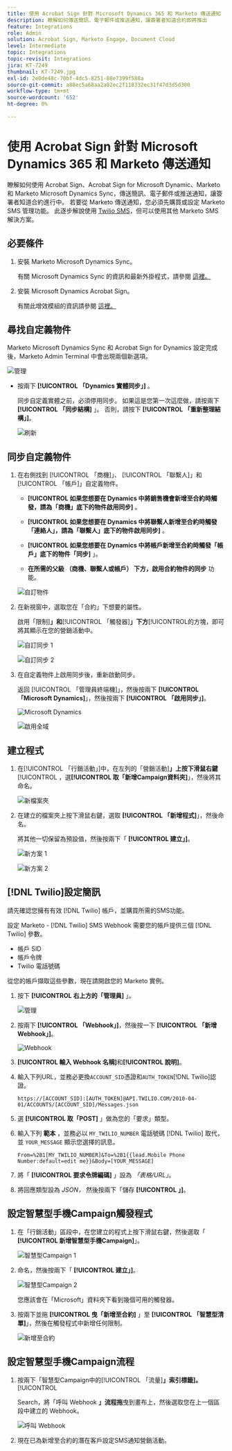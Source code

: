 ```yaml
---
title: 使用 Acrobat Sign 針對 Microsoft Dynamics 365 和 Marketo 傳送通知
description: 瞭解如何傳送簡訊、電子郵件或推送通知，讓簽署者知道合約即將推出
feature: Integrations
role: Admin
solution: Acrobat Sign, Marketo Engage, Document Cloud
level: Intermediate
topic: Integrations
topic-revisit: Integrations
jira: KT-7249
thumbnail: KT-7249.jpg
exl-id: 2e0de48c-70bf-4dc5-8251-88e7399f588a
source-git-commit: a88ec5a68aa2a02ec2f118332ec31f47d3d5d300
workflow-type: tm+mt
source-wordcount: '652'
ht-degree: 0%

---
```


# 使用 Acrobat Sign 針對 Microsoft Dynamics 365 和 Marketo 傳送通知

瞭解如何使用 Acrobat Sign、Acrobat Sign for Microsoft Dynamic、Marketo 和 Marketo Microsoft Dynamics Sync，傳送簡訊、電子郵件或推送通知，讓簽署者知道合約進行中。 若要從 Marketo 傳送通知，您必須先購買或設定 Marketo SMS 管理功能。 此逐步解說使用 [Twilio SMS](https://launchpoint.marketo.com/twilio/twilio-sms-for-marketo/)，但可以使用其他 Marketo SMS 解決方案。

## 必要條件

1. 安裝 Marketo Microsoft Dynamics Sync。

   有關 Microsoft Dynamics Sync 的資訊和最新外掛程式，請參閱 [這裡。](https://experienceleague.adobe.com/docs/marketo/using/product-docs/crm-sync/microsoft-dynamics/marketo-plugin-releases-for-microsoft-dynamics.html)

1. 安裝 Microsoft Dynamics Acrobat Sign。

   有關此增效模組的資訊請參閱 [這裡。](https://helpx.adobe.com/ca/sign/using/microsoft-dynamics-integration-installation-guide.html)

## 尋找自定義物件

Marketo Microsoft Dynamics Sync 和 Acrobat Sign for Dynamics 設定完成後，Marketo Admin Terminal 中會出現兩個新選項。

![管理](assets/adminTerminal.png)

* 按兩下 **[!UICONTROL 「Dynamics 實體同步」]** 。

  同步自定義實體之前，必須停用同步。 如果這是您第一次這麼做，請按兩下 **[!UICONTROL 「同步結構]** 」。 否則，請按下 **[!UICONTROL 「重新整理結構」]**。

  ![刷新](assets/refreshSchema.png)

## 同步自定義物件

1. 在右側找到 [!UICONTROL 「商機]」、 [!UICONTROL 「聯繫人]」和 [!UICONTROL 「帳戶]」自定義物件。

   * **[!UICONTROL 如果您想要在 Dynamics 中將銷售機會新增至合約時觸發，請為「商機」底下的物件啟用同步]** 。

   * **[!UICONTROL 如果您想要在 Dynamics 中將聯繫人新增至合約時觸發「連絡人」，請為「聯繫人」底下的物件啟用同步]** 。

   * **[!UICONTROL 如果您想要在 Dynamics 中將帳戶新增至合約時觸發「帳戶」底下的物件「同步]** 」。

   * **在所需的父級 （商機、聯繫人或帳戶） 下方，啟用合約物件的同步** 功能。

   ![自訂物件](assets/enableSyncDynamics.png)

1. 在新視窗中，選取您在「合約」下想要的屬性。

   啟用「限制&#x200B;]**」和**[!UICONTROL 「觸發器&#x200B;]**」下方**[!UICONTROL &#x200B;的方塊，即可將其顯示在您的營銷活動中。

   ![自訂同步 1](assets/entitySync1.png)

   ![自訂同步 2](assets/entitySync2.png)

1. 在自定義物件上啟用同步後，重新啟動同步。

   返回 [!UICONTROL 「管理員終端機]」，然後按兩下 **[!UICONTROL 「Microsoft Dynamics]**」，然後按兩下 **[!UICONTROL 「啟用同步」]**。

   ![Microsoft Dynamics](assets/microsoftDynamics.png)

   ![啟用全域](assets/enableGlobalDynamics.png)

## 建立程式

1. 在[!UICONTROL 「行銷活動」]中，在左列的「營銷活動&#x200B;]**」上按下滑鼠右鍵**[!UICONTROL ，選&#x200B;**[!UICONTROL 取「新增Campaign資料夾]**」，然後將其命名。

   ![新檔案夾](assets/newFolder.png)

1. 在建立的檔案夾上按下滑鼠右鍵，選取 **[!UICONTROL 「新增程式]**」，然後命名。

   將其他一切保留為預設值，然後按兩下「 **[!UICONTROL 建立」]**。

   ![新方案 1](assets/newProgram1.png)

   ![新方案 2](assets/newProgram2.png)

## [!DNL Twilio]設定簡訊

請先確認您擁有有效 [!DNL Twilio] 帳戶，並購買所需的SMS功能。

設定 Marketo - [!DNL Twilio] SMS Webhook 需要您的帳戶提供三個 [!DNL Twilio] 參數。

* 帳戶 SID
* 帳戶令牌
* Twilio 電話號碼

從您的帳戶擷取這些參數，現在請開啟您的 Marketo 實例。

1. 按下 **[!UICONTROL 右上方的「管理員]** 」。

   ![管理](assets/adminTab.png)

1. 按兩下 **[!UICONTROL 「Webhook」]**，然後按一下 **[!UICONTROL 「新增 Webhook」]**。

   ![Webhook](assets/webhooks.png)

1. **[!UICONTROL 輸入 Webhook 名稱]**&#x200B;和&#x200B;**[!UICONTROL 說明]**。

1. 輸入下列URL，並務必更換`ACCOUNT_SID`憑證和`AUTH_TOKEN`[!DNL Twilio]認證。

   ```
   https://[ACCOUNT_SID]:[AUTH_TOKEN]@API.TWILIO.COM/2010-04-01/ACCOUNTS/[ACCOUNT_SID]/Messages.json
   ```

1. 選 **[!UICONTROL 取「POST]** 」做為您的「要求」類型。

1. 輸入下列 **範本** ，並務必以 `MY_TWILIO_NUMBER` 電話號碼 [!DNL Twilio] 取代，並 `YOUR_MESSAGE` 顯示您選擇的訊息。

   ```
   From=%2B1[MY_TWILIO_NUMBER]&To=%2B1{{lead.Mobile Phone Number:default=edit me}}&Body=[YOUR_MESSAGE]
   ```

1. 將「 **[!UICONTROL 要求令牌編碼]** 」設為 *「表格/URL」*。

1. 將回應類型設為 *JSON，* 然後按兩下「儲存 **[!UICONTROL 」]**。

## 設定智慧型手機Campaign觸發程式

1. 在「行銷活動」區段中，在您建立的程式上按下滑鼠右鍵，然後選取「 **[!UICONTROL 新增智慧型手機Campaign]**」。

   ![智慧型Campaign 1](assets/smartCampaign1.png)

1. 命名，然後按兩下「 **[!UICONTROL 建立」]**。

   ![智慧型Campaign 2](assets/smartCampaign3.png)

   您應該會在「Microsoft」資料夾下看到幾個可用的觸發器。

1. 按兩下並拖 **[!UICONTROL 曳「新增至合約]** 」至 **[!UICONTROL 「智慧型清單]**」，然後在觸發程式中新增任何限制。

   ![新增至合約](assets/addedToAgreementDynamics.png)

## 設定智慧型手機Campaign流程

1. 按兩下「智慧型Campaign中的[!UICONTROL 「流量&#x200B;]**」索引標籤]。**[!UICONTROL 

   Search，將「呼叫 Webhook **」流程拖**&#x200B;曳到畫布上，然後選取您在上一個區段中建立的 Webhook。

   ![呼叫 Webhook](assets/callWebhook.png)

1. 現在已為新增至合約的潛在客戶設定SMS通知營銷活動。

